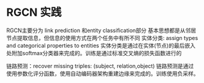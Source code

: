 # RGCN 实践
RGCN主要分为 link prediction 和entity classification部分 
基本思想都是从邻居节点提取信息，但信息的使用方式在两个任务中有所不同
实体分类: assign types and categorical properties to entities 
实体分类是通过在实体(节点)的最后嵌入处附加softmax分类器来完成的。训练是通过标准交叉熵的损失函数进行的

链路预测：recover missing triples: (subject, relation,object) 
链路预测是通过使用参数化评分函数，使用自动编码器架构重建边缘来完成的。训练使用负采样。

